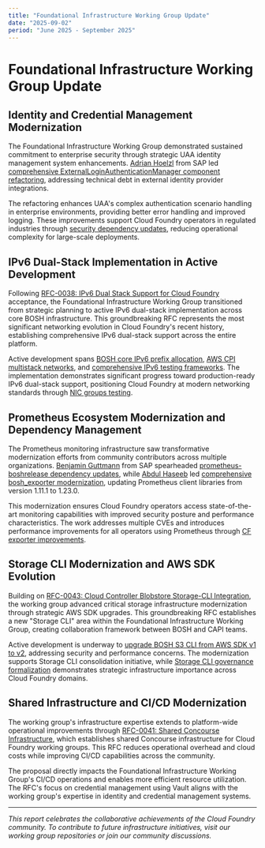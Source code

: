 ```yaml
---
title: "Foundational Infrastructure Working Group Update"
date: "2025-09-02"
period: "June 2025 - September 2025"
---
```


# Foundational Infrastructure Working Group Update

## Identity and Credential Management Modernization

The Foundational Infrastructure Working Group demonstrated sustained commitment to enterprise security through strategic UAA identity management system enhancements. [Adrian Hoelzl](https://github.com/adrianhoelzl-sap) from SAP led [comprehensive ExternalLoginAuthenticationManager component refactoring](https://github.com/cloudfoundry/uaa/pull/3607), addressing technical debt in external identity provider integrations.

The refactoring enhances UAA's complex authentication scenario handling in enterprise environments, providing better error handling and improved logging. These improvements support Cloud Foundry operators in regulated industries through [security dependency updates](https://github.com/cloudfoundry/uaa/pull/3605), reducing operational complexity for large-scale deployments.

## IPv6 Dual-Stack Implementation in Active Development

Following [RFC-0038: IPv6 Dual Stack Support for Cloud Foundry](https://github.com/cloudfoundry/community/pull/1077) acceptance, the Foundational Infrastructure Working Group transitioned from strategic planning to active IPv6 dual-stack implementation across core BOSH infrastructure. This groundbreaking RFC represents the most significant networking evolution in Cloud Foundry's recent history, establishing comprehensive IPv6 dual-stack support across the entire platform.

Active development spans [BOSH core IPv6 prefix allocation](https://github.com/cloudfoundry/bosh/pull/2611), [AWS CPI multistack networks](https://github.com/cloudfoundry/bosh-aws-cpi-release/pull/181), and [comprehensive IPv6 testing frameworks](https://github.com/cloudfoundry/bosh-acceptance-tests/pull/53). The implementation demonstrates significant progress toward production-ready IPv6 dual-stack support, positioning Cloud Foundry at modern networking standards through [NIC groups testing](https://github.com/cloudfoundry/bosh-acceptance-tests/pull/54).

## Prometheus Ecosystem Modernization and Dependency Management

The Prometheus monitoring infrastructure saw transformative modernization efforts from community contributors across multiple organizations. [Benjamin Guttmann](https://github.com/benjaminguttmann-avtq) from SAP spearheaded [prometheus-boshrelease dependency updates](https://github.com/cloudfoundry/prometheus-boshrelease/pulls), while [Abdul Haseeb](https://github.com/abdulhaseeb2) led [comprehensive bosh_exporter modernization](https://github.com/cloudfoundry/bosh_exporter/pull/282), updating Prometheus client libraries from version 1.11.1 to 1.23.0.

This modernization ensures Cloud Foundry operators access state-of-the-art monitoring capabilities with improved security posture and performance characteristics. The work addresses multiple CVEs and introduces performance improvements for all operators using Prometheus through [CF exporter improvements](https://github.com/cloudfoundry/cf_exporter/pulls).

## Storage CLI Modernization and AWS SDK Evolution

Building on [RFC-0043: Cloud Controller Blobstore Storage-CLI Integration](https://github.com/cloudfoundry/community/blob/main/toc/rfc/rfc-0043-cc-blobstore-storage-cli.md), the working group advanced critical storage infrastructure modernization through strategic AWS SDK upgrades. This groundbreaking RFC establishes a new "Storage CLI" area within the Foundational Infrastructure Working Group, creating collaboration framework between BOSH and CAPI teams.

Active development is underway to [upgrade BOSH S3 CLI from AWS SDK v1 to v2](https://github.com/cloudfoundry/bosh-s3cli/pull/53), addressing security and performance concerns. The modernization supports Storage CLI consolidation initiative, while [Storage CLI governance formalization](https://github.com/cloudfoundry/community/pull/1292) demonstrates strategic infrastructure importance across Cloud Foundry domains.

## Shared Infrastructure and CI/CD Modernization

The working group's infrastructure expertise extends to platform-wide operational improvements through [RFC-0041: Shared Concourse Infrastructure](https://github.com/cloudfoundry/community/blob/main/toc/rfc/rfc-0041-shared-concourse.md), which establishes shared Concourse infrastructure for Cloud Foundry working groups. This RFC reduces operational overhead and cloud costs while improving CI/CD capabilities across the community.

The proposal directly impacts the Foundational Infrastructure Working Group's CI/CD operations and enables more efficient resource utilization. The RFC's focus on credential management using Vault aligns with the working group's expertise in identity and credential management systems.

---

*This report celebrates the collaborative achievements of the Cloud Foundry community. To contribute to future infrastructure initiatives, visit our working group repositories or join our community discussions.*